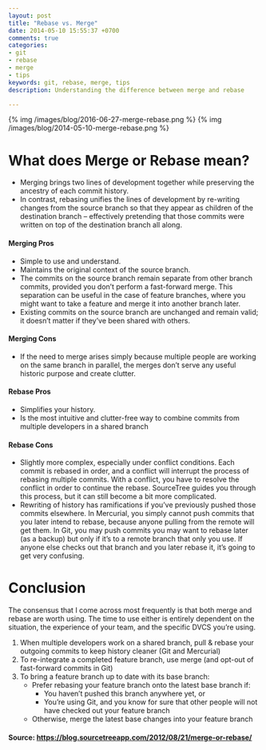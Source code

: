 ```yaml
---
layout: post
title: "Rebase vs. Merge"
date: 2014-05-10 15:55:37 +0700
comments: true
categories: 
- git
- rebase
- merge
- tips
keywords: git, rebase, merge, tips
description: Understanding the difference between merge and rebase

---
```


{% img /images/blog/2016-06-27-merge-rebase.png %}
{% img /images/blog/2014-05-10-merge-rebase.png %}

# What does Merge or Rebase mean?

- Merging brings two lines of development together while preserving the ancestry of each commit history.
- In contrast, rebasing unifies the lines of development by re-writing changes from the source branch so that they appear as children of the destination branch – effectively pretending that those commits were written on top of the destination branch all along.

#### Merging Pros

- Simple to use and understand.
- Maintains the original context of the source branch.
- The commits on the source branch remain separate from other branch commits, provided you don’t perform a fast-forward merge. This separation can be useful in the case of feature branches, where you might want to take a feature and merge it into another branch later.
- Existing commits on the source branch are unchanged and remain valid; it doesn’t matter if they’ve been shared with others.

#### Merging Cons

- If the need to merge arises simply because multiple people are working on the same branch in parallel, the merges don’t serve any useful historic purpose and create clutter.

#### Rebase Pros

- Simplifies your history.
- Is the most intuitive and clutter-free way to combine commits from multiple developers in a shared branch

#### Rebase Cons

- Slightly more complex, especially under conflict conditions. Each commit is rebased in order, and a conflict will interrupt the process of rebasing multiple commits. With a conflict, you have to resolve the conflict in order to continue the rebase. SourceTree guides you through this process, but it can still become a bit more complicated.
- Rewriting of history has ramifications if you’ve previously pushed those commits elsewhere. In Mercurial, you simply cannot push commits that you later intend to rebase, because anyone pulling from the remote will get them. In Git, you may push commits you may want to rebase later (as a backup) but only if it’s to a remote branch that only you use. If anyone else checks out that branch and you later rebase it, it’s going to get very confusing.

# Conclusion

The consensus that I come across most frequently is that both merge and rebase are worth using. The time to use either is entirely dependent on the situation, the experience of your team, and the specific DVCS you’re using.

1. When multiple developers work on a shared branch, pull & rebase your outgoing commits to keep history cleaner (Git and Mercurial)
2. To re-integrate a completed feature branch, use merge (and opt-out of fast-forward commits in Git)
3. To bring a feature branch up to date with its base branch:
	- Prefer rebasing your feature branch onto the latest base branch if:
		- You haven’t pushed this branch anywhere yet, or
		- You’re using Git, and you know for sure that other people will not have checked out your feature branch
	- Otherwise, merge the latest base changes into your feature branch

#### Source: https://blog.sourcetreeapp.com/2012/08/21/merge-or-rebase/